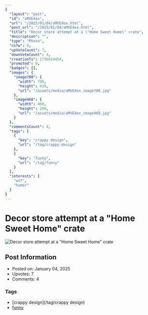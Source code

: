 ```yaml
---
{
  "layout": "post",
  "id": "aMVE4ox",
  "url": "/2025/01/04/aMVE4ox.html",
  "post_url": "/2025/01/04/aMVE4ox.html",
  "title": "Decor store attempt at a \"Home Sweet Home\" crate",
  "description": "",
  "type": "Photo",
  "nsfw": 0,
  "upVoteCount": 7,
  "downVoteCount": 4,
  "creationTs": 1736014454,
  "promoted": 0,
  "badges": [],
  "images": {
    "image700": {
      "width": 700,
      "height": 439,
      "url": "/assets/media/aMVE4ox_image700.jpg"
    },
    "image460": {
      "width": 460,
      "height": 288,
      "url": "/assets/media/aMVE4ox_image460.jpg"
    }
  },
  "commentsCount": 4,
  "tags": [
    {
      "key": "crappy design",
      "url": "/tag/crappy-design"
    },
    {
      "key": "funny",
      "url": "/tag/funny"
    }
  ],
  "interests": [
    "wtf",
    "humor"
  ]
}
---
```


# Decor store attempt at a "Home Sweet Home" crate

![Decor store attempt at a "Home Sweet Home" crate](/assets/media/aMVE4ox_image700.jpg)

## Post Information

- Posted on: January 04, 2025
- Upvotes: 7
- Comments: 4

### Tags

- [crappy design](/tag/crappy design)
- [funny](/tag/funny)
